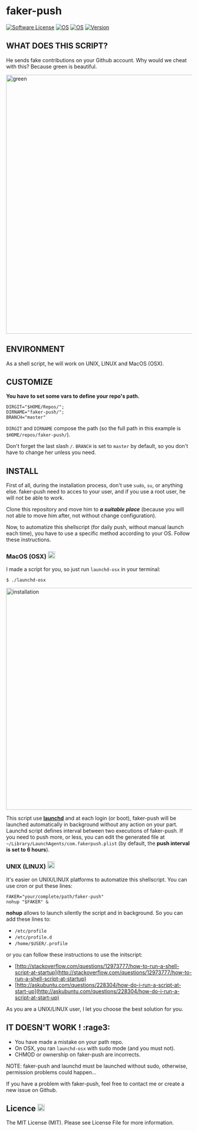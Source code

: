 # faker-push
[![Software License](https://img.shields.io/badge/licence-MIT-blue.svg)](LICENSE)
[![OS](https://img.shields.io/badge/MacOS-tested-brightgreen.svg)](https://github.com/apple)
[![OS](https://img.shields.io/badge/Linux-tested-brightgreen.svg)](https://github.com/torvalds/linux)
[![Version](https://img.shields.io/badge/version-0.0.1-yellow.svg)](https://github.com/maelsan/faker-push)

## WHAT DOES THIS SCRIPT?
He sends fake contributions on your Github account. Why would we cheat with this? Because green is beautiful.

<img src="https://raw.githubusercontent.com/maelsan/faker-push/master/medias/green.png?token=AGyZ7Ob2A7OTZS1TMZLvCGZdxNS1TM4Cks5XeXVYwA%3D%3D" alt="green" width="700">

## ENVIRONMENT
As a shell script, he will work on UNIX, LINUX and MacOS (OSX).

## CUSTOMIZE
**You have to set some vars to define your repo's path.**

```shell
DIRGIT="$HOME/Repos/"; 
DIRNAME="faker-push/"; 
BRANCH="master" 
```

`DIRGIT` and `DIRNAME` compose the path (so the full path in this example is `$HOME/repos/faker-push/`).

Don't forget the last slash `/`. `BRANCH` is set to `master` by default, so you don't have to change her unless you need.

## INSTALL
First of all, during the installation process, don't use `sudo`, `su`, or anything else. faker-push need to acces to your user, and if you use a root user, he will not be able to work.

Clone this repository and move him to ***a suitable place*** (because you will not able to move him after, not without change configuration).

Now, to automatize this shellscript (for daily push, without manual launch each time), you have to use a specific method according to your OS. Follow these instructions.

### MacOS (OSX) <img src="https://raw.githubusercontent.com/maelsan/faker-push/master/medias/apple.png?token=AGyZ7NJIk_fRWFwQE5LFoJB4xFYzWf9lks5XeXY8wA%3D%3D" alt="apple" width="20">

I made a script for you, so just run `launchd-osx` in your terminal:

```shell
$ ./launchd-osx
```

<img src="https://raw.githubusercontent.com/maelsan/faker-push/master/medias/install.png?token=AGyZ7Bvi3_uwow0gv1AVsaNILKkTF0hAks5Xe45TwA%3D%3D" alt="installation" width="600">

This script use [**launchd**](http://launchd.info) and at each login (or boot), faker-push will be launched automatically in background without any action on your part. Launchd script defines interval between two executions of faker-push. If you need to push more, or less, you can edit the generated file at `~/Library/LaunchAgents/com.fakerpush.plist` (by default, the **push interval is set to 6 hours**).

### UNIX (LINUX) <img src="https://raw.githubusercontent.com/maelsan/faker-push/master/medias/linux.png?token=AGyZ7O1b9RXyJNkcFVvZ6e1rI8lqHrx6ks5XeXZ1wA%3D%3D" alt="linux" width="20">

It's easier on UNIX/LINUX platforms to automatize this shellscript. You can use cron or put these lines:

```shell
FAKER="your/complete/path/faker-push"
nohup "$FAKER" &
```

**nohup** allows to launch silently the script and in background. So you can add these lines to:

* `/etc/profile`
* `/etc/profile.d`
* `/home/$USER/.profile`

or you can follow these instructions to use the initscript:

* [http://stackoverflow.com/questions/12973777/how-to-run-a-shell-script-at-startup](http://stackoverflow.com/questions/12973777/how-to-run-a-shell-script-at-startup)
* [http://askubuntu.com/questions/228304/how-do-i-run-a-script-at-start-up](http://askubuntu.com/questions/228304/how-do-i-run-a-script-at-start-up)

As you are a UNIX/LINUX user, I let you choose the best solution for you. 

## IT DOESN'T WORK ! :rage3:

- You have made a mistake on your path repo.
- On OSX, you ran `launchd-osx` with sudo mode (and you must not).
- CHMOD or ownership on faker-push are incorrects.

NOTE: faker-push and launchd must be launched without sudo, otherwise, permission problems could happen... 

If you have a problem with faker-push, feel free to contact me or create a new issue on Github.

## Licence <img src="https://raw.githubusercontent.com/maelsan/faker-push/master/medias/mit.png?token=AGyZ7CTwGwpYqemyz1xKR_0Uaf_Pwo7eks5XeXbFwA%3D%3D" alt="linux" width="20">
The MIT License (MIT). Please see License File for more information.
